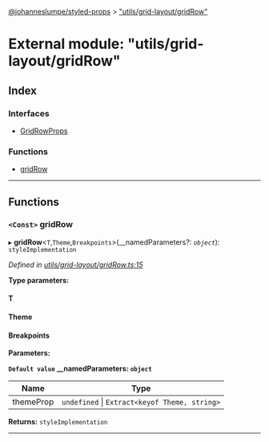 [@johanneslumpe/styled-props](../README.md) > ["utils/grid-layout/gridRow"](../modules/_utils_grid_layout_gridrow_.md)

# External module: "utils/grid-layout/gridRow"

## Index

### Interfaces

* [GridRowProps](../interfaces/_utils_grid_layout_gridrow_.gridrowprops.md)

### Functions

* [gridRow](_utils_grid_layout_gridrow_.md#gridrow)

---

## Functions

<a id="gridrow"></a>

### `<Const>` gridRow

▸ **gridRow**<`T`,`Theme`,`Breakpoints`>(__namedParameters?: *`object`*): `styleImplementation`

*Defined in [utils/grid-layout/gridRow.ts:15](https://github.com/johanneslumpe/styled-props/blob/8e709f1/src/utils/grid-layout/gridRow.ts#L15)*

**Type parameters:**

#### T 
#### Theme 
#### Breakpoints 
**Parameters:**

**`Default value` __namedParameters: `object`**

| Name | Type |
| ------ | ------ |
| themeProp | `undefined` \| `Extract<keyof Theme, string>` |

**Returns:** `styleImplementation`

___

